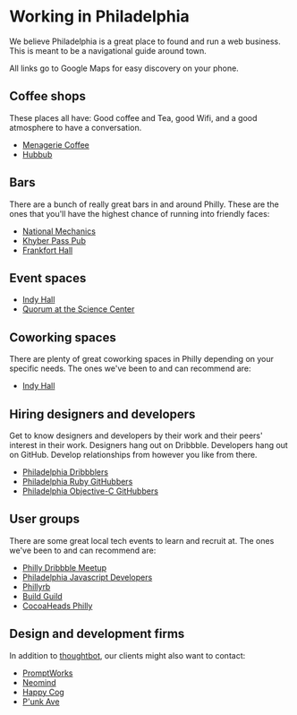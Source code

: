 Working in Philadelphia
===================

We believe Philadelphia is a great place to found and run a web business. This is meant to be a navigational guide around town.

All links go to Google Maps for easy discovery on your phone.

Coffee shops
------------
These places all have: Good coffee and Tea, good Wifi, and a good atmosphere to have a conversation.

* [Menagerie Coffee](https://goo.gl/maps/HjH5T)
* [Hubbub](https://goo.gl/maps/sQhGl)

Bars
------------
There are a bunch of really great bars in and around Philly. These are the ones that you'll have the highest chance of running into friendly faces:

* [National Mechanics](https://goo.gl/maps/s0htq)
* [Khyber Pass Pub](https://goo.gl/maps/uNf2E)
* [Frankfort Hall](https://goo.gl/maps/QGfcC)

Event spaces
------------

* [Indy Hall](https://goo.gl/maps/OcH2z)
* [Quorum at the Science Center](https://goo.gl/maps/lNlnG)

Coworking spaces
----------------
There are plenty of great coworking spaces in Philly depending on your specific needs. The ones we've
been to and can recommend are:

* [Indy Hall](https://goo.gl/maps/OcH2z)

Hiring designers and developers
-------------------------------

Get to know designers and developers by their work and their peers' interest in
their work. Designers hang out on Dribbble. Developers hang out on GitHub.
Develop relationships from however you like from there.

* [Philadelphia Dribbblers](http://dribbble.com/designers?location=Philadelphia)
* [Philadelphia Ruby
GitHubbers](https://github.com/search?type=Users&language=ruby&q=location:philadelphia)
* [Philadelphia Objective-C
GitHubbers](https://github.com/search?l=Objective-C&q=location%3Aphiladelphia&type=Users)

User groups
-----------

There are some great local tech events to learn and recruit at. The ones we've
been to and can recommend are:

* [Philly Dribbble Meetup](http://www.meetup.com/dribbble/Philadelphia-PA/)
* [Philadelphia Javascript Developers](www.meetup.com/Philadelphia-JavaScript-Developers/)
* [Phillyrb](http://www.phillyrb.org/)
* [Build Guild](http://philly.buildguild.org/)
* [CocoaHeads Philly](http://phillycocoa.org/)

Design and development firms
----------------------------

In addition to [thoughtbot](http://thoughtbot.com/contact), our clients might
also want to contact:

* [PromptWorks](http://www.promptworks.com/)
* [Neomind](http://www.neomindlabs.com/)
* [Happy Cog](http://happycog.com/)
* [P'unk Ave](http://punkave.com/)


